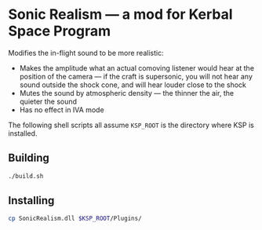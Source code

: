 # Sonic Realism — a mod for Kerbal Space Program

Modifies the in-flight sound to be more realistic:
* Makes the amplitude what an actual comoving listener would hear at the position of the camera — if the craft is supersonic, you will not hear any sound outside the shock cone, and will hear louder close to the shock
* Mutes the sound by atmospheric density — the thinner the air, the quieter the sound
* Has no effect in IVA mode

The following shell scripts all assume `KSP_ROOT` is the directory where KSP is installed.

## Building

```sh
./build.sh
```

## Installing

```sh
cp SonicRealism.dll $KSP_ROOT/Plugins/
```
